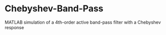 # Chebyshev-Band-Pass
MATLAB simulation of a 4th-order active band-pass filter with a Chebyshev response
